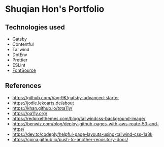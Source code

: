 
# Shuqian Hon's Portfolio

## Technologies used

- Gatsby
- Contentful
- Tailwind
- DotEnv
- Prettier
- ESLint
- [FontSource](https://fontsource.org/fonts/asap)

## References

- <https://github.com/Vagr9K/gatsby-advanced-starter>
- <https://jodie.lekoarts.de/about>
- <https://khan.github.io/tota11y/>
- <https://pa11y.org/>
- <https://redpixelthemes.com/blog/tailwindcss-background-image/>
- <https://benwiz.com/blog/deploy-github-pages-with-aws-route-53-and-https/>
- <https://dev.to/codeply/helpful-page-layouts-using-tailwind-css-1a3k>
- <https://cpina.github.io/push-to-another-repository-docs/>
